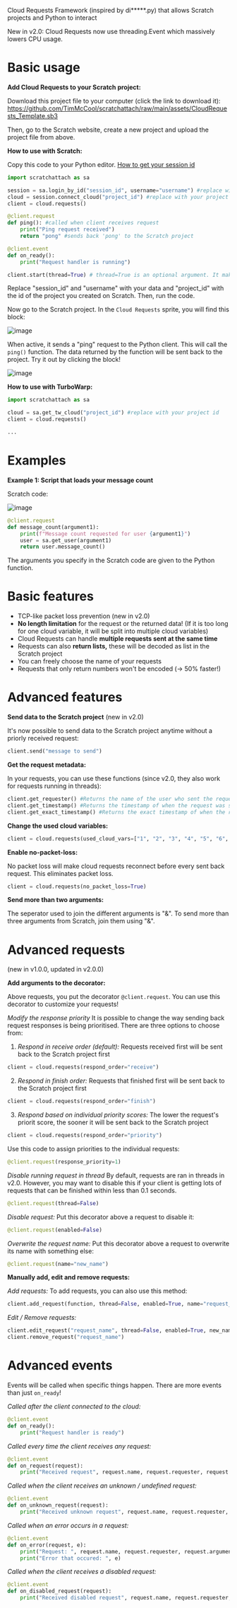Cloud Requests Framework (inspired by di*****.py) that allows Scratch projects and Python to interact

New in v2.0: Cloud Requests now use threading.Event which massively lowers CPU usage.

# Basic usage

**Add Cloud Requests to your Scratch project:**

Download this project file to your computer (click the link to download it): https://github.com/TimMcCool/scratchattach/raw/main/assets/CloudRequests_Template.sb3

Then, go to the Scratch website, create a new project and upload the project file from above.

**How to use with Scratch:**

Copy this code to your Python editor. [How to get your session id](https://github.com/TimMcCool/scratchattach/wiki/Get-your-session-id)

```py
import scratchattach as sa

session = sa.login_by_id("session_id", username="username") #replace with your session_id and username
cloud = session.connect_cloud("project_id") #replace with your project id
client = cloud.requests()

@client.request
def ping(): #called when client receives request
    print("Ping request received")
    return "pong" #sends back 'pong' to the Scratch project

@client.event
def on_ready():
    print("Request handler is running")

client.start(thread=True) # thread=True is an optional argument. It makes the cloud requests handler run in a thread
```

Replace "session_id" and "username" with your data and "project_id" with the id of the project you created on Scratch.
Then, run the code.

Now go to the Scratch project. In the `Cloud Requests` sprite, you will find this block:

![image](https://github.com/TimMcCool/scratchattach/blob/main/wiki/images/cr_tut_block.png)

When active, it sends a "ping" request to the Python client. This will call the `ping()` function. The data returned by the function will be sent back to the project.
Try it out by clicking the block!

![image](https://github.com/TimMcCool/scratchattach/blob/main/wiki/images/cr_tut_restult.png)

**How to use with TurboWarp:**

```python
import scratchattach as sa

cloud = sa.get_tw_cloud("project_id") #replace with your project id
client = cloud.requests()

...
```

# Examples

**Example 1: Script that loads your message count**

Scratch code:

![image](https://github.com/TimMcCool/scratchattach/blob/main/wiki/images/cr_tut_example1.png)

```python
@client.request
def message_count(argument1):
    print(f"Message count requested for user {argument1}")
    user = sa.get_user(argument1)
    return user.message_count()
```

The arguments you specify in the Scratch code are given to the Python function.

# Basic features

- TCP-like packet loss prevention (new in v2.0)
- **No length limitation** for the request or the returned data! (If it is too long for one cloud variable, it will be split into multiple cloud variables)
- Cloud Requests can handle **multiple requests sent at the same time**
- Requests can also **return lists,** these will be decoded as list in the Scratch project
- You can freely choose the name of your requests
- Requests that only return numbers won't be encoded (-> 50% faster!)

# Advanced features

**Send data to the Scratch project** (new in v2.0)

It's now possible to send data to the Scratch project anytime without a priorly received request:

```py
client.send("message to send")
```

**Get the request metadata:**

In your requests, you can use these functions (since v2.0, they also work for requests running in threads):
```py
client.get_requester() #Returns the name of the user who sent the request
client.get_timestamp() #Returns the timestamp of when the request was sent (in milliseconds since 1970)
client.get_exact_timestamp() #Returns the exact timestamp of when the request was sent (fetches it from the clouddata logs). New in v1.2.6
```

**Change the used cloud variables:**
```py
client = cloud.requests(used_cloud_vars=["1", "2", "3", "4", "5", "6", "7", "8", "9"])
```
**Enable no-packet-loss:**

No packet loss will make cloud requests reconnect before every sent back request. This eliminates packet loss.
```py
client = cloud.requests(no_packet_loss=True)
```
**Send more than two arguments:**

The seperator used to join the different arguments is "&". To send more than three arguments from Scratch, join them using "&".

# Advanced requests
(new in v1.0.0, updated in v2.0.0)

**Add arguments to the decorator:**

Above requests, you put the decorator `@client.request`.
You can use this decorator to customize your requests!

*Modify the response priority*
It is possible to change the way sending back request responses is being prioritised. There are three options to choose from:

1. _Respond in receive order (default):_ Requests received first will be sent back to the Scratch project first

```py
client = cloud.requests(respond_order="receive")
```

2. _Respond in finish order:_ Requests that finished first will be sent back to the Scratch project first

```py
client = cloud.requests(respond_order="finish")
```

3. _Respond based on individual priority scores:_ The lower the request's priorit score, the sooner it will be sent back to the Scratch project

```py
client = cloud.requests(respond_order="priority")
```
Use this code to assign priorities to the individual requests:
```py
@client.request(response_priority=1)
```

*Disable running request in thread*
By default, requests are ran in threads in v2.0. However, you may want to disable this if your client is getting lots of requests that can be finished within less than 0.1 seconds.

```py
@client.request(thread=False)
```

*Disable request:*
Put this decorator above a request to disable it:
```py
@client.request(enabled=False)
```

*Overwrite the request name:*
Put this decorator above a request to overwrite its name with something else:
```py
@client.request(name="new_name")
```

**Manually add, edit and remove requests:**

*Add requests:*
To add requests, you can also use this method:

```py
client.add_request(function, thread=False, enabled=True, name="request_name")
```

*Edit / Remove requests:*
```py
client.edit_request("request_name", thread=False, enabled=True, new_name="request_name", new_function=new_function) #The keyword arguments are optional and can be removed if they are not needed
client.remove_request("request_name")
```

# Advanced events

Events will be called when specific things happen.
There are more events than just `on_ready`!

*Called after the client connected to the cloud:*
```py
@client.event
def on_ready():
    print("Request handler is ready")
```

*Called every time the client receives any request:*
```py
@client.event
def on_request(request):
    print("Received request", request.name, request.requester, request.arguments, request.timestamp, request.request_id)
```

*Called when the client receives an unknown / undefined request:*
```py
@client.event
def on_unknown_request(request):
    print("Received unknown request", request.name, request.requester, request.arguments, request.timestamp, request.request_id)
```

*Called when an error occurs in a request:*
```py
@client.event
def on_error(request, e):
    print("Request: ", request.name, request.requester, request.arguments, request.timestamp, request.request_id)
    print("Error that occured: ", e)
```

*Called when the client receives a disabled request:*
```py
@client.event
def on_disabled_request(request):
    print("Received disabled request", request.name, request.requester, request.arguments, request.timestamp, request.request_id)
```
